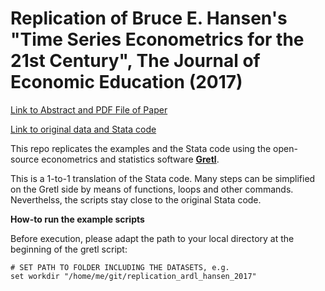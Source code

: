 # Replication of Bruce E. Hansen's "Time Series Econometrics for the 21st Century", The Journal of Economic Education (2017)

[Link to Abstract and PDF File of Paper](https://www.ssc.wisc.edu/~bhansen/papers/jee.html)

[Link to original data and Stata code](https://users.ssc.wisc.edu/~bhansen/progs/jee.zip)

This repo replicates the examples and the Stata code using the open-source econometrics and statistics software [**Gretl**](https://gretl.sourceforge.net/).

This is a 1-to-1 translation of the Stata code. Many steps can be simplified on the Gretl side by means of functions, loops and other commands. Neverthelss, the scripts stay close to the original Stata code. 

**How-to run the example scripts**

Before execution, please adapt the path to your local directory at the beginning of the gretl script:

```gretl
# SET PATH TO FOLDER INCLUDING THE DATASETS, e.g.
set workdir "/home/me/git/replication_ardl_hansen_2017"
```



